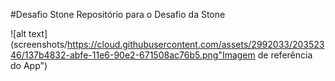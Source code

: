 #Desafio Stone
Repositório para o Desafio da Stone

![alt text](screenshots/https://cloud.githubusercontent.com/assets/2992033/20352346/137b4832-abfe-11e6-90e2-671508ac76b5.png"Imagem de referência do App")
